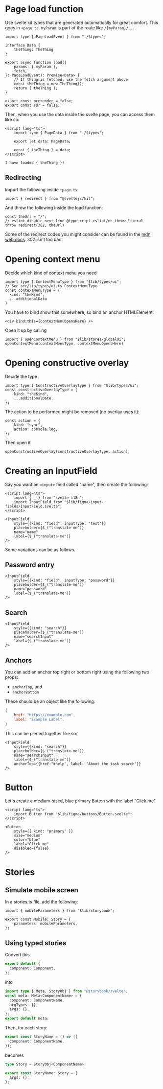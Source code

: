 # Page load function

Use svelte kit types that are generated automatically for great comfort. This
goes in `+page.ts`. `myParam` is part of the route like `/[myParam]/...`

```
import type { PageLoadEvent } from "./$types";

interface Data {
    theThing: TheThing
}

export async function load({
    params: { myParam },
    fetch,
}: PageLoadEvent): Promise<Data> {
    // If thing is fetched, use the fetch argument above
    const theThing = new TheThing();
    return { theThing };
}

export const prerender = false;
export const ssr = false;
```

Then, when you use the data inside the svelte page, you can access them like
so:

```
<script lang="ts">
    import type { PageData } from "./$types";

    export let data: PageData;

    const { theThing } = data;
</script>

I have loaded { theThing }!
```

## Redirecting

Import the following inside `+page.ts`:

```
import { redirect } from "@sveltejs/kit";
```

And throw the following inside the load function:

```
const theUrl = "/";
// eslint-disable-next-line @typescript-eslint/no-throw-literal
throw redirect(302, theUrl)
```

Some of the redirect codes you might consider can be found in the [mdn web
docs](https://developer.mozilla.org/en-US/docs/Web/HTTP/Redirections). 302
isn't too bad.

# Opening context menu

Decide which kind of context menu you need

```
import type { ContextMenuType } from "$lib/types/ui";
// See src/lib/types/ui.ts ContextMenuType
const contextMenuType = {
  kind: "theKind",
  ...additionalData
}
```

You have to bind show this somewhere, so bind an anchor HTMLElement:

```
<div bind:this={contextMenuOpensHere} />
```

Open it up by calling

```
import { openContextMenu } from "$lib/stores/globalUi";
openContextMenu(contextMenuType, contextMenuOpensHere)
```

# Opening constructive overlay

Decide the type

```
import type { ConstructiveOverlayType } from "$lib/types/ui";
const constructiveOverlayType = {
    kind: "theKind",
    ...additionalDate,
};
```

The action to be performed might be removed (no overlay uses it):

```
const action = {
    kind: "sync",
    action: console.log,
};
```

Then open it

```
openConstructiveOverlay(constructiveOverlayType, action);
```

# Creating an InputField

Say you want an `<input>` field called "name", then create the following:

```
<script lang="ts">
    import { _ } from "svelte-i18n";
    import InputField from "$lib/figma/input-fields/InputField.svelte";
</script>

<InputField
    style={{kind: "field", inputType: "text"}}
    placeholder={$_("translate-me")}
    name="name"
    label={$_("translate-me")}
/>
```

Some variations can be as follows.

## Password entry

```
<InputField
    style={{kind: "field", inputType: "password"}}
    placeholder={$_("translate-me")}
    name="password"
    label={$_("translate-me")}
/>
```

## Search

```
<InputField
    style={{kind: "search"}}
    placeholder={$_("translate-me")}
    name="searchInput"
    label={$_("translate-me")}
/>
```

## Anchors

You can add an anchor top right or bottom right using the following two props:

- `anchorTop`, and
- `anchorBottom`

These should be an object like the following:

```js
{
    href: "https://example.com",
    label: "Example Label",
}
```

This can be pieced together like so:

```
<InputField
    style={{kind: "search"}}
    placeholder={$_("translate-me")}
    name="searchInput"
    label={$_("translate-me")}
    anchorTop={{href:"#help", label: "About the task search"}}
/>
```

# Button

Let's create a medium-sized, blue primary Button with the label "Click me".

```
<script lang="ts">
    import Button from "$lib/figma/buttons/Button.svelte";
</script>

<Button
    style={{ kind: "primary" }}
    size="medium"
    color="blue"
    label="Click me"
    disabled={false}
/>
```

# Stories

## Simulate mobile screen

In a stories.ts file, add the following:

```
import { mobileParameters } from "$lib/storybook";

export const Mobile: Story = {
    parameters: mobileParameters,
};
```

## Using typed stories

Convert this

```typescript
export default {
  component: Component,
};
```

into

```typescript
import type { Meta, StoryObj } from "@storybook/svelte";
const meta: Meta<ComponentName> = {
  component: ComponentName,
  argTypes: {},
  args: {},
};
export default meta;
```

Then, for each story:

```typescript
export const StoryName = () => ({
  Component: ComponentName,
});
```

becomes

```typescript
type Story = StoryObj<ComponentName>;

export const StoryName: Story = {
  args: {},
};
```
